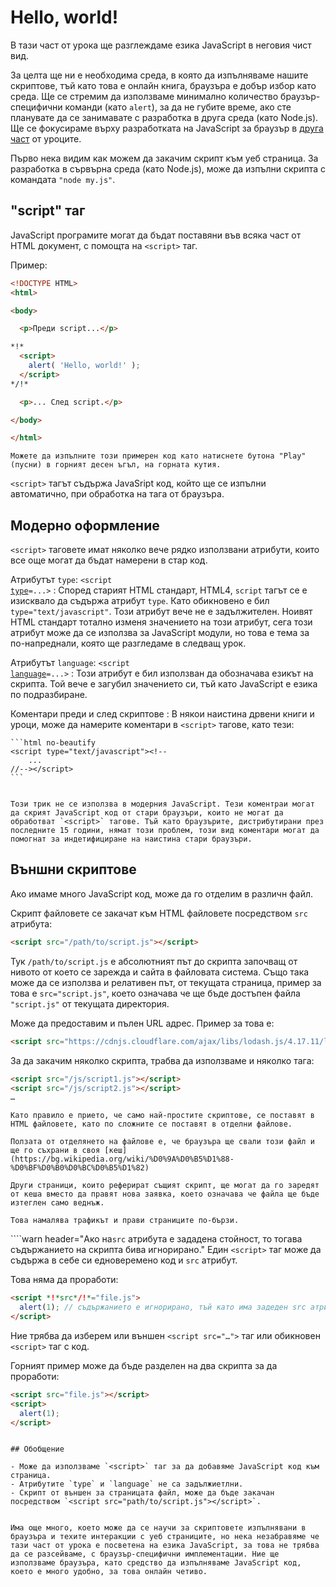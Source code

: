 # Hello, world!

В тази част от урока ще разглеждаме езика JavaScript в неговия чист вид. 

За целта ще ни е необходима среда, в която да изпълняваме нашите скриптове, тъй като това е онлайн книга, браузъра е добър избор като среда. Ще се стремим да използваме минимално количество браузър-специфични команди (като `alert`), за да не губите време, ако сте планувате да се занимавате с разработка в друга среда (като Node.js). Ще се фокусираме върху разработката на JavaScript за браузър в [друга част](/ui) от уроците.

Първо нека видим как можем да закачим скрипт към уеб страница. За разработка в сървърна среда (като Node.js), може да изпълни скрипта с командата `"node my.js"`.

## "script" таг

JavaScript програмите могат да бъдат поставяни във всяка част от HTML документ, с помощта на `<script>` таг.

Пример:

```html run height=100
<!DOCTYPE HTML>
<html>

<body>

  <p>Преди script...</p>

*!*
  <script>
    alert( 'Hello, world!' );
  </script>
*/!*

  <p>... След script.</p>

</body>

</html>
```

```online
Можете да изпълните този примерен код като натиснете бутона "Play" (пусни) в горният десен ъгъл, на горната кутия.
```

`<script>` тагът съдържа JavaSript код, който ще се изпълни автоматично, при обработка на тага от браузъра.  

## Модерно оформление

`<script>` таговете имат няколко вече рядко използвани атрибути, които все още могат да бъдат намерени в стар код.

Атрибутът `type`: <code>&lt;script <u>type</u>=...&gt;</code>
: Според старият HTML стандарт, HTML4, `script` тагът се е изисквало да съдържа атрибут `type`. Като обикновено е бил `type="text/javascript"`. Този атрибут вече не е задължителен. Ноивят HTML стандарт тотално изменя значението на този атрибут, сега този атрибут може да се използва за JavaScript модули, но това е тема за по-напреднали, която ще разгледаме в следващ урок.

Атрибутът `language`: <code>&lt;script <u>language</u>=...&gt;</code>
: Този атрибут е бил използван да обозначава езикът на скрипта. Той вече е загубил значението си, тъй като JavaScript e езикa по подразбиране.


Коментари преди и след скриптове
: В някои наистина дрвени книги и уроци, може да намерите коментари в `<script>` тагове, като тези:

    ```html no-beautify
    <script type="text/javascript"><!--
        ...
    //--></script>
    ```


    Този трик не се използва в модерния JavaScript. Тези коментраи могат да скрият JavaScript код от стари браузъри, които не могат да обработват `<script>` тагове. Тъй като браузърите, дистрибутирани през последните 15 години, нямат този проблем, този вид коментари могат да помогнат за индетифициране на наистина стари браузъри.

## Външни скриптове

Ако имаме много JavaScript код, може да го отделим в различн файл.

Скрипт файловете се закачат към HTML файловете посредством `src` атрибута:

```html
<script src="/path/to/script.js"></script>
```

Тук `/path/to/script.js` е абсолютният път до скрипта започващ от нивото от което се зарежда и сайта в файловата система. Също така може да се използва и релативен път, от текущата страница, пример за това е `src="script.js"`, което означава че ще бъде достъпен файла `"script.js"` от текущата директория. 

Може да предоставим и пълен URL адрес. Пример за това е:

```html
<script src="https://cdnjs.cloudflare.com/ajax/libs/lodash.js/4.17.11/lodash.js"></script>
```

За да закачим няколко скрипта, трабва да използваме и няколко тага:

```html
<script src="/js/script1.js"></script>
<script src="/js/script2.js"></script>
…
```

```smart
Като правило е прието, че само най-простите скриптове, се поставят в HTML файловете, като по сложните се поставят в отделни файлове.

Ползата от отделянето на файлове е, че браузъра ще свали този файл и ще го съхрани в своя [кеш](https://bg.wikipedia.org/wiki/%D0%9A%D0%B5%D1%88-%D0%BF%D0%B0%D0%BC%D0%B5%D1%82)

Други страници, които реферират същият скрипт, ще могат да го заредят от кеша вместо да правят нова заявка, което означава че файла ще бъде изтеглен само веднъж.

Това намалява трафикът и прави страниците по-бързи.
```

````warn header="Ако на`src` атрибута е зададена стойност, то тогава съдържанието на скрипта бива игнорирано."
Един `<script>` таг може да съдържа в себе си едноверемено код и `src` атрибут.

Това няма да проработи:

```html
<script *!*src*/!*="file.js">
  alert(1); // съдържанието е игнорирано, тъй като има задеден src атрибут
</script>
```

Ние трябва да изберем или външен `<script src="…">` таг или обикновен `<script>` таг с код.

Горният пример може да бъде разделен на два скрипта за да проработи:

```html
<script src="file.js"></script>
<script>
  alert(1);
</script>
```
````

## Обобщение

- Може да използваме `<script>` таг за да добавяме JavaScript код към страница.
- Атрибутите `type` и `language` не са задължиетлни.
- Скрипт от външен за страницата файл, може да бъде закачан посредством `<script src="path/to/script.js"></script>`.


Има още много, което може да се научи за скриптовете изпълнявани в браузъра и техите интеракции с уеб страниците, но нека незабравяме че тази част от урока е посветена на езика JavaScript, за това не трябва да се разсейваме, с браузър-специфични имплементации. Ние ще използваме браузъра, като средство да изпълняваме JavaScript код, което е много удобно, за това онлайн четиво.

